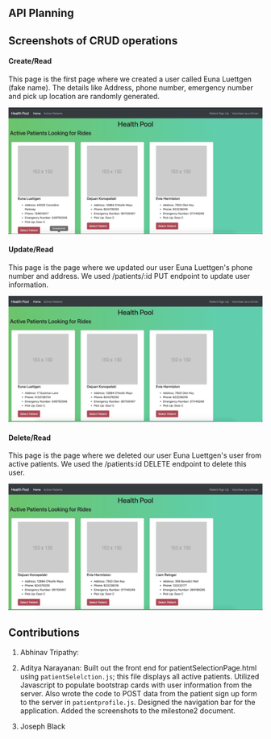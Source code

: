 ## API Planning



## Screenshots of CRUD operations

#### Create/Read

This page is the first page where we created a user called Euna Luettgen (fake name). The details like Address, phone number, emergency number and pick up location are randomly generated. 

![Create Users](images/create_user.png?raw=true)

#### Update/Read

This page is the page where we updated our user Euna Luettgen's phone number and address. We used /patients/:id PUT endpoint to update user information.

![Update Users](images/update_users.png?raw=true)

#### Delete/Read

This page is the page where we deleted our user Euna Luettgen's user from active patients. We used the /patients:id DELETE endpoint to delete this user.

![Delete Users](images/delete_users.png?raw=true)


## Contributions

1. Abhinav Tripathy:

2. Aditya Narayanan: Built out the front end for patientSelectionPage.html using `patientSelelction.js`; this file displays all active patients. Utilized Javascript to populate bootstrap cards with user information from the server. Also wrote the code to POST data from the patient sign up form to the server in `patientprofile.js`. Designed the navigation bar for the application. Added the screenshots to the milestone2 document. 

3. Joseph Black